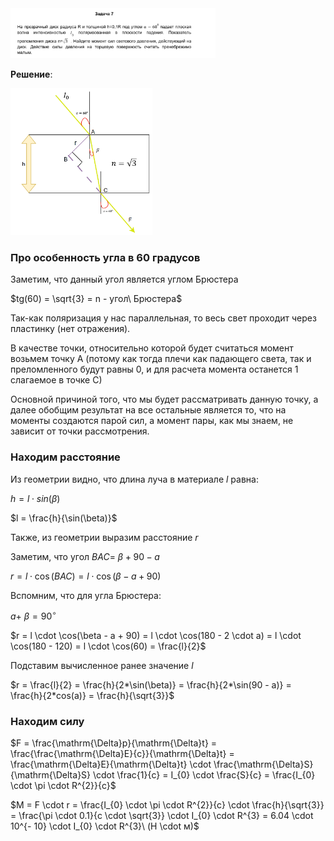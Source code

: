 
<img src="A/media/image1.png" style="width: 65%; height: auto;" />

**Решение**:

<img src="A/media/image2.png" style="width: 45%; height: auto;" />


### Про особенность угла в 60 градусов

Заметим, что данный угол является углом Брюстера

$tg(60) = \sqrt{3} = n - угол\ Брюстера$

Так-как поляризация у нас параллельная, то весь свет проходит через
пластинку (нет отражения).

В качестве точки, относительно которой будет считаться момент возьмем
точку A (потому как тогда плечи как падающего света, так и преломленного
будут равны 0, и для расчета момента останется 1 слагаемое в точке C)

Основной причиной того, что мы будет рассматривать данную точку, а далее
обобщим результат на все остальные является то, что на моменты создаются
парой сил, а момент пары, как мы знаем, не зависит от точки
рассмотрения.


### Находим расстояние

Из геометрии видно, что длина луча в материале $l$ равна:

$h = l \cdot sin(\beta)$

$l = \frac{h}{\sin(\beta)}$

Также, из геометрии выразим расстояние $r$

Заметим, что угол $BAC = \ \beta + 90 - a$

$r = l \cdot \cos(BAC) = l \cdot \cos(\beta - a + 90)$

Вспомним, что для угла Брюстера:

$a + \ \beta = 90{^\circ}$

$r = l \cdot \cos(\beta - a + 90) = l \cdot \cos(180 - 2 \cdot a) = l \cdot \cos(180 - 120) = l \cdot \cos(60) = \frac{l}{2}$

Подставим вычисленное ранее значение $l$

$r = \frac{l}{2} = \frac{h}{2*\sin(\beta)} = \frac{h}{2*\sin(90 - a)} = \frac{h}{2*cos(a)} = \frac{h}{\sqrt{3}}$

### Находим силу

$F = \frac{\mathrm{\Delta}p}{\mathrm{\Delta}t} = \frac{\frac{\mathrm{\Delta}E}{c}}{\mathrm{\Delta}t} = \frac{\mathrm{\Delta}E}{\mathrm{\Delta}t} \cdot \frac{\mathrm{\Delta}S}{\mathrm{\Delta}S} \cdot \frac{1}{c} = I_{0} \cdot \frac{S}{c} = \frac{I_{0} \cdot \pi \cdot R^{2}}{c}$

$M = F \cdot r = \frac{I_{0} \cdot \pi \cdot R^{2}}{c} \cdot \frac{h}{\sqrt{3}} = \frac{\pi \cdot 0.1}{c \cdot \sqrt{3}} \cdot I_{0} \cdot R^{3} = 6.04 \cdot 10^{- 10} \cdot I_{0} \cdot R^{3}\ (Н \cdot м)$
